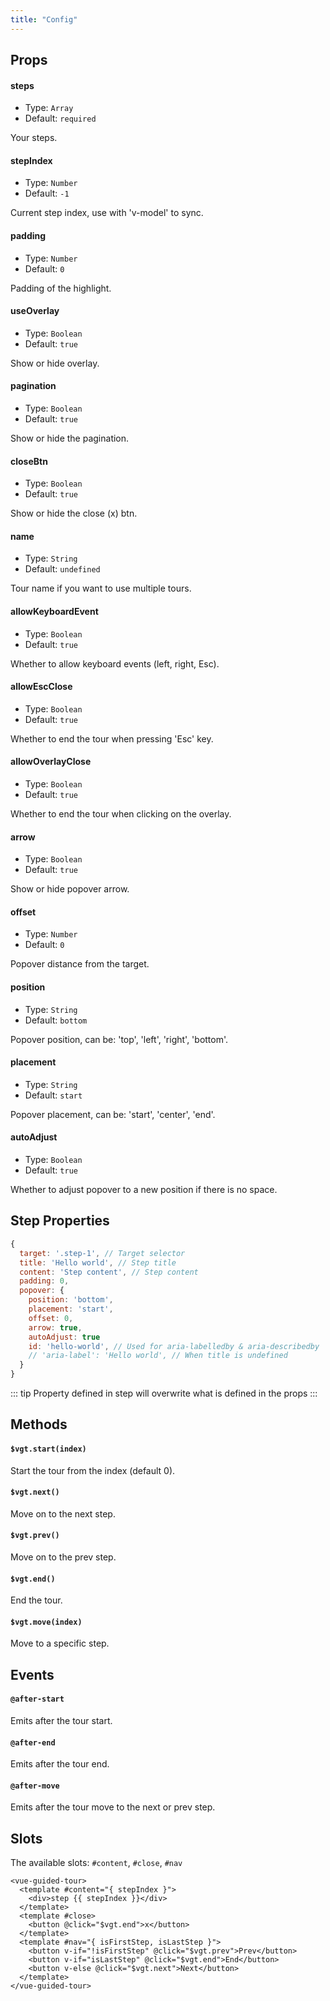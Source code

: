 ```yaml
---
title: "Config"
---
```


## Props

#### steps

- Type: `Array`
- Default: `required`

Your steps.

#### stepIndex

- Type: `Number`
- Default: `-1`

Current step index, use with 'v-model' to sync.

#### padding

- Type: `Number`
- Default: `0`

Padding of the highlight.

#### useOverlay

- Type: `Boolean`
- Default: `true`

Show or hide overlay.

#### pagination

- Type: `Boolean`
- Default: `true`

Show or hide the pagination.

#### closeBtn

- Type: `Boolean`
- Default: `true`

Show or hide the close (x) btn.

#### name

- Type: `String`
- Default: `undefined`

Tour name if you want to use multiple tours.

#### allowKeyboardEvent

- Type: `Boolean`
- Default: `true`

Whether to allow keyboard events (left, right, Esc).

#### allowEscClose

- Type: `Boolean`
- Default: `true`

Whether to end the tour when pressing 'Esc' key.

#### allowOverlayClose

- Type: `Boolean`
- Default: `true`

Whether to end the tour when clicking on the overlay.

#### arrow

- Type: `Boolean`
- Default: `true`

Show or hide popover arrow.

#### offset

- Type: `Number`
- Default: `0`

Popover distance from the target.

#### position

- Type: `String`
- Default: `bottom`

Popover position, can be: 'top', 'left', 'right', 'bottom'.

#### placement

- Type: `String`
- Default: `start`

Popover placement, can be: 'start', 'center', 'end'.

#### autoAdjust

- Type: `Boolean`
- Default: `true`

Whether to adjust popover to a new position if there is no space.

## Step Properties

```js
{
  target: '.step-1', // Target selector
  title: 'Hello world', // Step title
  content: 'Step content', // Step content
  padding: 0,
  popover: {
    position: 'bottom',
    placement: 'start',
    offset: 0,
    arrow: true,
    autoAdjust: true
    id: 'hello-world', // Used for aria-labelledby & aria-describedby
    // 'aria-label': 'Hello world', // When title is undefined
  }
}
```

::: tip
Property defined in step will overwrite what is defined in the props
:::

## Methods

#### `$vgt.start(index)`
Start the tour from the index (default 0).

#### `$vgt.next()`
Move on to the next step.

#### `$vgt.prev()`
Move on to the prev step.

#### `$vgt.end()`
End the tour.

#### `$vgt.move(index)`
Move to a specific step.

## Events

#### `@after-start`
Emits after the tour start.

#### `@after-end`
Emits after the tour end.

#### `@after-move`
Emits after the tour move to the next or prev step.

## Slots

The available slots: `#content`, `#close`, `#nav`

```vue
<vue-guided-tour>
  <template #content="{ stepIndex }">
    <div>step {{ stepIndex }}</div>
  </template>
  <template #close>
    <button @click="$vgt.end">x</button>
  </template>
  <template #nav="{ isFirstStep, isLastStep }">
    <button v-if="!isFirstStep" @click="$vgt.prev">Prev</button>
    <button v-if="isLastStep" @click="$vgt.end">End</button>
    <button v-else @click="$vgt.next">Next</button>
  </template>
</vue-guided-tour>
```
